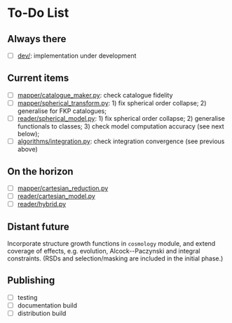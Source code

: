 # To-Do List

## Always there

- [ ] [dev/](./): implementation under development

## Current items

- [ ] [mapper/catalogue_maker.py](../harmonia/mapper/catalogue_maker.py):
      check catalogue fidelity
- [ ] [mapper/spherical_transform.py](../harmonia/mapper/spherical_transform.py):
      1) fix spherical order collapse; 2) generalise for FKP catalogues;
- [ ] [reader/spherical_model.py](../harmonia/reader/spherical_model.py):
      1) fix spherical order collapse; 2) generalise functionals to classes; 3)
      check model computation accuracy (see next below);
- [ ] [algorithms/integration.py](../harmonia/algorithms/integration.py): check
      integration convergence (see previous above)

## On the horizon

- [ ] [mapper/cartesian_reduction.py](../harmonia/mapper/cartesian_reduction.py)
- [ ] [reader/cartesian_model.py](../harmonia/reader/cartesian_model.py)
- [ ] [reader/hybrid.py](../harmonia/reader/hybrid.py)

## Distant future

Incorporate structure growth functions in ``cosmology`` module, and extend
coverage of effects, e.g. evolution, Alcock--Paczynski and integral
constraints.  (RSDs and selection/masking are included in the initial phase.)

## Publishing

- [ ] testing
- [ ] documentation build
- [ ] distribution build
